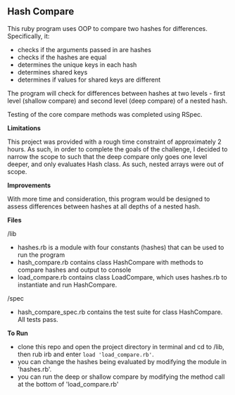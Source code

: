 ## Hash Compare

This ruby program uses OOP to compare two hashes for differences. Specifically, it:
* checks if the arguments passed in are hashes
* checks if the hashes are equal
* determines the unique keys in each hash
* determines shared keys
* determines if values for shared keys are different

 The program will check for differences between hashes at two levels - first level (shallow compare) and second level (deep compare) of a nested hash.

 Testing of the core compare methods was completed using RSpec. 

 **Limitations**

 This project was provided with a rough time constraint of approximately 2 hours. As such, in order to complete the goals of the challenge, I decided to narrow the scope to such that the deep compare only goes one level deeper, and only evaluates Hash class. As such, nested arrays were out of scope.

 **Improvements**

 With more time and consideration, this program would be designed to assess differences between hashes at all depths of a nested hash. 

**Files**

/lib
* hashes.rb is a module with four constants (hashes) that can be used to run the program
* hash_compare.rb contains class HashCompare with methods to compare hashes and output to console
* load_compare.rb contains class LoadCompare, which uses hashes.rb to instantiate and run HashCompare.

/spec
* hash_compare_spec.rb contains the test suite for class HashCompare. All tests pass.

**To Run**
* clone this repo and open the project directory in terminal and cd to /lib, then rub irb and enter `load 'load_compare.rb'`. 
* you can change the hashes being evaluated by modifying the module in 'hashes.rb'.
* you can run the deep or shallow compare by modifying the method call at the bottom of 'load_compare.rb'
